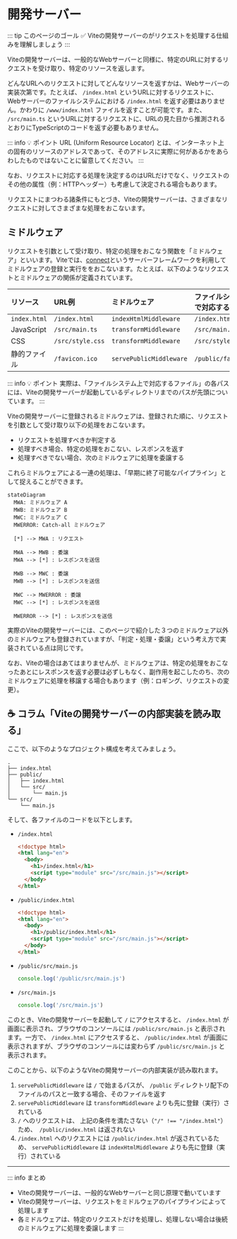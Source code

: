# 開発サーバー

::: tip このページのゴール
✅ Viteの開発サーバーのがリクエストを処理する仕組みを理解しましょう
:::

Viteの開発サーバーは、一般的なWebサーバーと同様に、特定のURLに対するリクエストを受け取り、特定のリソースを返します。

どんなURLへのリクエストに対してどんなリソースを返すかは、Webサーバーの実装次第です。たとえば、 `/index.html` というURLに対するリクエストに、Webサーバーのファイルシステムにおける `/index.html` を返す必要はありません。かわりに `/www/index.html` ファイルを返すことが可能です。また、 `/src/main.ts` というURLに対するリクエストに、URLの見た目から推測されるとおりにTypeScriptのコードを返す必要もありません。

::: info :bulb: ポイント
URL (Uniform Resource Locator) とは、インターネット上の固有のリソースのアドレスであって、そのアドレスに実際に何があるかをあらわしたものではないことに留意してください。
:::

なお、リクエストに対応する処理を決定するのはURLだけでなく、リクエストのその他の属性（例：HTTPヘッダー）も考慮して決定される場合もあります。

リクエストにまつわる諸条件にもとづき、Viteの開発サーバーは、さまざまなリクエストに対してさまざまな処理をおこないます。

## ミドルウェア

リクエストを引数として受け取り、特定の処理をおこなう関数を「ミドルウェア」といいます。Viteでは、[connect](https://www.npmjs.com/package/connect)というサーバーフレームワークを利用してミドルウェアの登録と実行ををおこないます。たとえば、以下のようなリクエストとミドルウェアの関係が定義されています。

| リソース     | URL例            | ミドルウェア            | ファイルシステム上で対応するファイル |
| :----------- | :--------------- | :---------------------- | :----------------------------------- |
| `index.html` | `/index.html`    | `indexHtmlMiddleware`   | `/index.html`                        |
| JavaScript   | `/src/main.ts`   | `transformMiddleware`   | `/src/main.ts`                       |
| CSS          | `/src/style.css` | `transformMiddleware`   | `/src/style.css`                     |
| 静的ファイル | `/favicon.ico`   | `servePublicMiddleware` | `/public/favicon.ico`                |

::: info :bulb: ポイント
実際は、「ファイルシステム上で対応するファイル」の各パスには、Viteの開発サーバーが起動しているディレクトリまでのパスが先頭についています。
:::

Viteの開発サーバーに登録されるミドルウェアは、登録された順に、リクエストを引数として受け取り以下の処理をおこないます。

- リクエストを処理すべきか判定する
- 処理すべき場合、特定の処理をおこない、レスポンスを返す
- 処理すべきでない場合、次のミドルウェアに処理を委譲する

これらミドルウェアによる一連の処理は、「早期に終了可能なパイプライン」として捉えることができます。

```mermaid
stateDiagram
  MWA: ミドルウェア A
  MWB: ミドルウェア B
  MWC: ミドルウェア C
  MWERROR: Catch-all ミドルウェア

  [*] --> MWA : リクエスト

  MWA --> MWB : 委譲
  MWA --> [*] : レスポンスを送信

  MWB --> MWC : 委譲
  MWB --> [*] : レスポンスを送信

  MWC --> MWERROR : 委譲
  MWC --> [*] : レスポンスを送信

  MWERROR --> [*] : レスポンスを送信
```

実際のViteの開発サーバーには、このページで紹介した３つのミドルウェア以外のミドルウェアも登録されていますが、「判定・処理・委譲」という考え方で実装されている点は同じです。

なお、Viteの場合はあてはまりませんが、ミドルウェアは、特定の処理をおこなったあとにレスポンスを返す必要は必ずしもなく、副作用を起こしたのち、次のミドルウェアに処理を移譲する場合もあります（例：ロギング、リクエストの変更）。

## :coffee: コラム「Viteの開発サーバーの内部実装を読み取る」

ここで、以下のようなプロジェクト構成を考えてみましょう。

```
.
├── index.html
├── public/
│   ├── index.html
│   └── src/
│       └── main.js
└── src/
    └── main.js
```

そして、各ファイルのコードを以下とします。

- `/index.html`

  ```html
  <!doctype html>
  <html lang="en">
    <body>
      <h1>/index.html</h1>
      <script type="module" src="/src/main.js"></script>
    </body>
  </html>
  ```

- `/public/index.html`

  ```html
  <!doctype html>
  <html lang="en">
    <body>
      <h1>/public/index.html</h1>
      <script type="module" src="/src/main.js"></script>
    </body>
  </html>
  ```

- `/public/src/main.js`

  ```js
  console.log('/public/src/main.js')
  ```

- `/src/main.js`

  ```js
  console.log('/src/main.js')
  ```

このとき、Viteの開発サーバーを起動して `/` にアクセスすると、 `/index.html` が画面に表示され、ブラウザのコンソールには `/public/src/main.js` と表示されます。一方で、 `/index.html` にアクセスすると、 `/public/index.html` が画面に表示されますが、ブラウザのコンソールには変わらず `/public/src/main.js` と表示されます。

このことから、以下のようなViteの開発サーバーの内部実装が読み取れます。

1. `servePublicMiddleware` は `/` で始まるパスが、 `/public` ディレクトリ配下のファイルのパスと一致する場合、そのファイルを返す
1. `servePublicMiddleware` は `transformMiddleware` よりも先に登録（実行）されている
1. `/` へのリクエストは、 上記の条件を満たさない（`"/" !== "/index.html"`）ため、　`/public/index.html` は返されない
1. `/index.html` へのリクエストには `/public/index.html` が返されているため、 `servePublicMiddleware` は `indexHtmlMiddleware` よりも先に登録（実行）されている

---

::: info まとめ

- Viteの開発サーバーは、一般的なWebサーバーと同じ原理で動いています
- Viteの開発サーバーは、リクエストをミドルウェアのパイプラインによって処理します
- 各ミドルウェアは、特定のリクエストだけを処理し、処理しない場合は後続のミドルウェアに処理を委譲します
  :::
